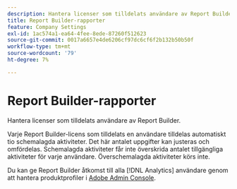 ```yaml
---
description: Hantera licenser som tilldelats användare av Report Builder.
title: Report Builder-rapporter
feature: Company Settings
exl-id: 1ac574a1-ea64-4fee-8ede-87260f512623
source-git-commit: 0017a6657e4de6206cf97dc6cf6f2b132b50b50f
workflow-type: tm+mt
source-wordcount: '79'
ht-degree: 7%

---
```


# Report Builder-rapporter

Hantera licenser som tilldelats användare av Report Builder.

Varje Report Builder-licens som tilldelats en användare tilldelas automatiskt tio schemalagda aktiviteter. Det här antalet uppgifter kan justeras och omfördelas. Schemalagda aktiviteter får inte överskrida antalet tillgängliga aktiviteter för varje användare. Överschemalagda aktiviteter körs inte.

Du kan ge Report Builder åtkomst till alla [!DNL Analytics] användare genom att hantera produktprofiler i [Adobe Admin Console](/help/admin/admin-console/home.md).
